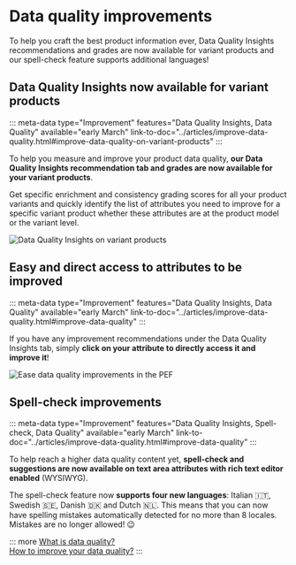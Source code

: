 # Data quality improvements
To help you craft the best product information ever, Data Quality Insights recommendations and grades are now available for variant products and our spell-check feature supports additional languages!

## Data Quality Insights now available for variant products
::: meta-data type="Improvement" features="Data Quality Insights, Data Quality" available="early March" link-to-doc="../articles/improve-data-quality.html#improve-data-quality-on-variant-products"
:::

To help you measure and improve your product data quality, **our Data Quality Insights recommendation tab and grades are now available for your variant products**.

Get specific enrichment and consistency grading scores for all your product variants and quickly identify the list of attributes you need to improve for a specific variant product whether these attributes are at the product model or the variant level.

![Data Quality Insights on variant products](../img/dqi_variant_products.png)

## Easy and direct access to attributes to be improved
::: meta-data type="Improvement" features="Data Quality Insights, Data Quality" available="early March" link-to-doc="../articles/improve-data-quality.html#improve-data-quality"
:::

If you have any improvement recommendations under the Data Quality Insights tab, simply **click on your attribute to directly access it and improve it**!

![Ease data quality improvements in the PEF](../img/ease_data_quality_improvements_in_pef.png)

## Spell-check improvements
::: meta-data type="Improvement" features="Data Quality Insights, Spell-check, Data Quality" available="early March" link-to-doc="../articles/improve-data-quality.html#improve-data-quality"
:::

To help reach a higher data quality content yet, **spell-check and suggestions are now available on text area attributes with rich text editor enabled** (WYSIWYG).

The spell-check feature now **supports four new languages**: Italian 🇮🇹, Swedish 🇸🇪, Danish 🇩🇰 and Dutch 🇳🇱. This means that you can now have spelling mistakes automatically detected for no more than 8 locales. Mistakes are no longer allowed! :wink:

::: more
[What is data quality?](../articles/understand-data-quality.html)  
[How to improve your data quality?](../articles/improve-data-quality.html#improve-data-quality)
:::
